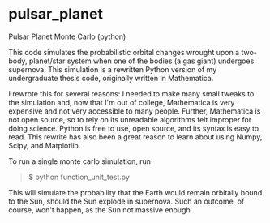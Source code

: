 pulsar_planet
=============

Pulsar Planet Monte Carlo (python)


This code simulates the probabilistic orbital changes wrought upon a two-body, planet/star system when one of the bodies (a gas giant) undergoes supernova. This simulation is a rewritten Python version of my undergraduate thesis code, originally written in Mathematica.

I rewrote this for several reasons: I needed to make many small tweaks to the simulation and, now that I'm out of college, Mathematica is very expensive and not very accessible to many people. Further, Mathematica is not open source, so to rely on its unreadable algorithms felt improper for doing science. Python is free to use, open source, and its syntax is easy to read. This rewrite has also been a great reason to learn about using Numpy, Scipy, and Matplotlib. 

To run a single monte carlo simulation, run 
>$ python function_unit_test.py

This will simulate the probability that the Earth would remain orbitally bound to the Sun, should the Sun explode in supernova. Such an outcome, of course, won't happen, as the Sun not massive enough.


